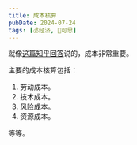 ```yaml
---
title: 成本核算
pubDate: 2024-07-24
tags: [💰经济, 🤔可思]
---
```


就像[这篇知乎回答]说的，成本非常重要。

主要的成本核算包括：

1. 劳动成本。
2. 技术成本。
3. 风险成本。
4. 资源成本。

等等。

[这篇知乎回答]: https://www.zhihu.com/question/558915362/answer/3299582267

